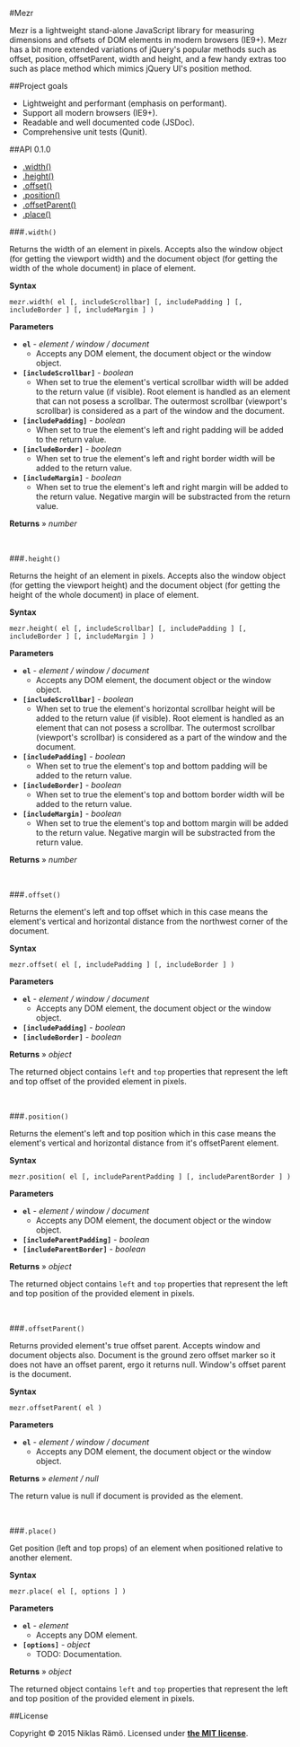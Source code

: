#Mezr

Mezr is a lightweight stand-alone JavaScript library for measuring dimensions and offsets of DOM elements in modern browsers (IE9+). Mezr has a bit more extended variations of jQuery's popular methods such as offset, position, offsetParent, width and height, and a few handy extras too such as place method which mimics jQuery UI's position method.

##Project goals

* Lightweight and performant (emphasis on performant).
* Support all modern browsers (IE9+).
* Readable and well documented code (JSDoc).
* Comprehensive unit tests (Qunit).

##API 0.1.0

* [.width()](#width)
* [.height()](#height)
* [.offset()](#offset)
* [.position()](#position)
* [.offsetParent()](#offsetparent)
* [.place()](#place)

###`.width()`

Returns the width of an element in pixels. Accepts also the window object (for getting the viewport width) and the document object (for getting the width of the whole document) in place of element.

**Syntax**

`mezr.width( el [, includeScrollbar] [, includePadding ] [, includeBorder ] [, includeMargin ] )`

**Parameters**

* **`el`** - *element / window / document*
  * Accepts any DOM element, the document object or the window object.
* **`[includeScrollbar]`** - *boolean*
  * When set to true the element's vertical scrollbar width will be added to the return value (if visible). Root element is handled as an element that can not posess a scrollbar. The outermost scrollbar (viewport's scrollbar) is considered as a part of the window and the document.
* **`[includePadding]`** - *boolean*
  * When set to true the element's left and right padding will be added to the return value.
* **`[includeBorder]`** - *boolean*
  * When set to true the element's left and right border width will be added to the return value.
* **`[includeMargin]`** - *boolean*
  * When set to true the element's left and right margin will be added to the return value. Negative margin will be substracted from the return value.

**Returns** &raquo; *number*

&nbsp;

###`.height()`

Returns the height of an element in pixels. Accepts also the window object (for getting the viewport height) and the document object (for getting the height of the whole document) in place of element.

**Syntax**

`mezr.height( el [, includeScrollbar] [, includePadding ] [, includeBorder ] [, includeMargin ] )`

**Parameters**

* **`el`** - *element / window / document*
  * Accepts any DOM element, the document object or the window object.
* **`[includeScrollbar]`** - *boolean*
  * When set to true the element's horizontal scrollbar height will be added to the return value (if visible). Root element is handled as an element that can not posess a scrollbar. The outermost scrollbar (viewport's scrollbar) is considered as a part of the window and the document.
* **`[includePadding]`** - *boolean*
  * When set to true the element's top and bottom padding will be added to the return value.
* **`[includeBorder]`** - *boolean*
  * When set to true the element's top and bottom border width will be added to the return value.
* **`[includeMargin]`** - *boolean*
  * When set to true the element's top and bottom margin will be added to the return value. Negative margin will be substracted from the return value.

**Returns** &raquo; *number*

&nbsp;

###`.offset()`

Returns the element's left and top offset which in this case means the element's vertical and horizontal distance from the northwest corner of the document.

**Syntax**

`mezr.offset( el [, includePadding ] [, includeBorder ] )`

**Parameters**

* **`el`** - *element / window / document*
  * Accepts any DOM element, the document object or the window object.
* **`[includePadding]`** - *boolean*
* **`[includeBorder]`** - *boolean*

**Returns** &raquo; *object*

The returned object contains `left` and `top` properties that represent the left and top offset of the provided element in pixels.

&nbsp;

###`.position()`

Returns the element's left and top position which in this case means the element's vertical and horizontal distance from it's offsetParent element.

**Syntax**

`mezr.position( el [, includeParentPadding ] [, includeParentBorder ] )`

**Parameters**

* **`el`** - *element / window / document*
  * Accepts any DOM element, the document object or the window object.
* **`[includeParentPadding]`** - *boolean*
* **`[includeParentBorder]`** - *boolean*

**Returns** &raquo; *object*

The returned object contains `left` and `top` properties that represent the left and top position of the provided element in pixels.

&nbsp;

###`.offsetParent()`

Returns provided element's true offset parent. Accepts window and document objects also. Document is the ground zero offset marker so it does not have an offset parent, ergo it returns null. Window's offset parent is the document.

**Syntax**

`mezr.offsetParent( el )`

**Parameters**

* **`el`** - *element / window / document*
  * Accepts any DOM element, the document object or the window object.

**Returns** &raquo; *element / null*

The return value is null if document is provided as the element.

&nbsp;

###`.place()`

Get position (left and top props) of an element when positioned relative to another element.

**Syntax**

`mezr.place( el [, options ] )`

**Parameters**

* **`el`** - *element*
  * Accepts any DOM element.
* **`[options]`** - *object*
  * TODO: Documentation.

**Returns** &raquo; *object*

The returned object contains `left` and `top` properties that represent the left and top position of the provided element in pixels.

##License

Copyright &copy; 2015 Niklas Rämö. Licensed under **[the MIT license](LICENSE.md)**.
